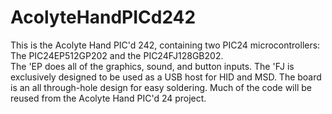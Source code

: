 # AcolyteHandPICd242

This is the Acolyte Hand PIC'd 242, containing two PIC24 microcontrollers:  The PIC24EP512GP202 and the PIC24FJ128GB202.  
The 'EP does all of the graphics, sound, and button inputs.  The 'FJ is exclusively designed to be used as a USB host for HID and MSD.
The board is an all through-hole design for easy soldering.
Much of the code will be reused from the Acolyte Hand PIC'd 24 project.
